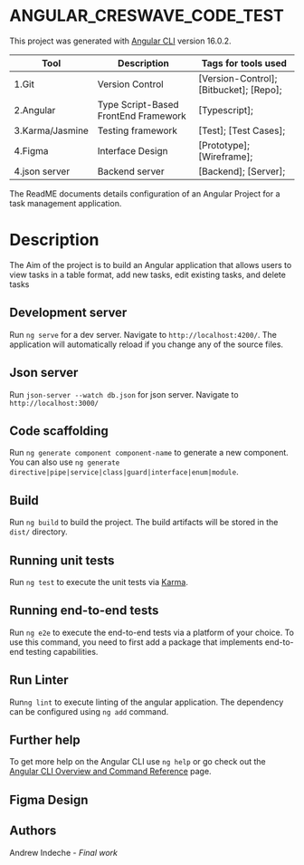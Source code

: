 # ANGULAR_CRESWAVE_CODE_TEST
This project was generated with [Angular CLI](https://github.com/angular/angular-cli) version 16.0.2.

<!--The Readme file documents the project description and installation and set up instructions-->
<!--Align main heading to the center of the page-->
| Tool                | Description                    | Tags for tools used                                                                                               |
| ------------------- | ------------------------------ | ---------------------------------------------------------------------------------------------------- |
| 1.Git                  | Version Control | [Version-Control]; [Bitbucket]; [Repo];|
| 2.Angular              | Type Script-Based FrontEnd Framework| [Typescript];|
| 3.Karma/Jasmine        | Testing framework| [Test]; [Test Cases];|
| 4.Figma                | Interface Design| [Prototype]; [Wireframe];|
| 4.json server          | Backend server| [Backend]; [Server];|

<p>The ReadME documents details configuration of an Angular Project for a task management application.</p>

## <h1> Description</h1>
<p>The Aim of the project is to build an Angular application that allows users to view tasks in a table format, add new tasks, edit existing tasks, and delete tasks</p>

## Development server

Run `ng serve` for a dev server. Navigate to `http://localhost:4200/`. The application will automatically reload if you change any of the source files.

## Json server
Run `json-server --watch db.json` for json server. Navigate to `http://localhost:3000/`

## Code scaffolding

Run `ng generate component component-name` to generate a new component. You can also use `ng generate directive|pipe|service|class|guard|interface|enum|module`.

## Build

Run `ng build` to build the project. The build artifacts will be stored in the `dist/` directory.

## Running unit tests

Run `ng test` to execute the unit tests via [Karma](https://karma-runner.github.io).

## Running end-to-end tests

Run `ng e2e` to execute the end-to-end tests via a platform of your choice. To use this command, you need to first add a package that implements end-to-end testing capabilities.

## Run Linter

Run`ng lint` to execute linting of the angular application. The dependency can be configured using `ng add` command.

## Further help

To get more help on the Angular CLI use `ng help` or go check out the [Angular CLI Overview and Command Reference](https://angular.io/cli) page.

## Figma Design


## Authors

Andrew Indeche - *Final work*
